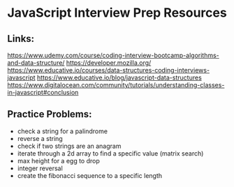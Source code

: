 # JavaScript Interview Prep Resources

## Links:

https://www.udemy.com/course/coding-interview-bootcamp-algorithms-and-data-structure/
https://developer.mozilla.org/
https://www.educative.io/courses/data-structures-coding-interviews-javascript
https://www.educative.io/blog/javascript-data-structures
https://www.digitalocean.com/community/tutorials/understanding-classes-in-javascript#conclusion


## Practice Problems:
 - check a string for a palindrome
 - reverse a string
  - check if two strings are an anagram
 - iterate through a 2d array to find a specific value (matrix search)
  - max height for a egg to drop
  - integer reversal
  - create the fibonacci sequence to a specific length 



